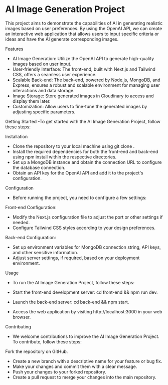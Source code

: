 # AI Image Generation Project

This project aims to demonstrate the capabilities of AI in generating realistic images based on user preferences. By using the OpenAI API, we can create an interactive web application that allows users to input specific criteria or ideas and have the AI generate corresponding images.

Features
- AI Image Generation: Utilize the OpenAI API to generate high-quality images based on user input.
- User-friendly Interface: The front-end, built with Next.js and Tailwind CSS, offers a seamless user experience.
- Scalable Back-end: The back-end, powered by Node.js, MongoDB, and Express, ensures a robust and scalable environment for managing user interactions and data storage.
- Image Storage: Store generated images in Cloudinary to access and display them later.
- Customization: Allow users to fine-tune the generated images by adjusting specific parameters.

Getting Started
-To get started with the AI Image Generation Project, follow these steps:

Installation
- Clone the repository to your local machine using git clone <repository-url>.
- Install the required dependencies for both the front-end and back-end using npm install within the respective directories.
- Set up a MongoDB instance and obtain the connection URL to configure the database connection.
- Obtain an API key for the OpenAI API and add it to the project's configuration.

Configuration
- Before running the project, you need to configure a few settings:

Front-end Configuration:
- Modify the Next.js configuration file to adjust the port or other settings if needed.
- Configure Tailwind CSS styles according to your design preferences.

Back-end Configuration:
- Set up environment variables for MongoDB connection string, API keys, and other sensitive information.
- Adjust server settings, if required, based on your deployment environment.

Usage
- To run the AI Image Generation Project, follow these steps:

- Start the front-end development server: cd front-end && npm run dev.
- Launch the back-end server: cd back-end && npm start.
- Access the web application by visiting http://localhost:3000 in your web browser.

Contributing
- We welcome contributions to improve the AI Image Generation Project. To contribute, follow these steps:

Fork the repository on GitHub.
- Create a new branch with a descriptive name for your feature or bug fix.
- Make your changes and commit them with a clear message.
- Push your changes to your forked repository.
- Create a pull request to merge your changes into the main repository.
